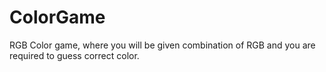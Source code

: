 # ColorGame
RGB Color game, where you will be given combination of RGB and you are required to guess correct color.
